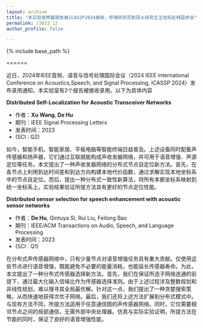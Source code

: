 ```yaml
---
layout: archive
title: "本实验室两篇报告被ICASSP2024接收，呼德研究员和硕士研究生王旭将赴韩国参会"
permalink: /2023_12
author_profile: false

---
```


{% include base_path %}

======


近日，2024年IEEE音频、语音与信号处理国际会议（2024 IEEE International Conference on Acoustics,Speech, and Signal Processing, ICASSP 2024）发布录用通知，本实验室有2个报告被接收录用。以下为具体内容

**Distributed Self-Localization for Acoustic Transceiver Networks**
   - 作者：**Xu Wang**, **De Hu**
  - 期刊：IEEE Signal Processing Letters
   - 发表时间：2023
   - (SCI : Q2)
     
如今，智能手机、智能家居、平板电脑等智能终端日益普及。上述设备同时配备声传感器和扬声器，它们通过互联就能构成声收发器网络，并可用于语音增强、声源定位等任务。本文提出了一种声收发器网络的分布式节点自定位新方法。首先，在各节点上利用到达时间差和到达方向构建本地代价函数，通过求解实现本地坐标系中的节点自定位。而后，提出一种分布式一致性新算法，将所有本都坐标系映射到统一坐标系上。实验结果验证所提方法具有更好的节点定位性能。

 **Distributed sensor selection for speech enhancement with acoustic sensor networks**
   - 作者：**De Hu**, Qintuya Si, Rui Liu, Feilong Bao
   - 期刊：IEEE/ACM Transactions on Audio, Speech, and Language Processing
   - 发表时间：2023
   - (SCI : Q1)

在分布式声传感器网络中，只有少量节点对语音增强任务具有重大贡献。仅使用这些节点进行语音增强，既能避免不必要的能量消耗，也能延长传感器寿命。为此，本文提出了一种分布式传感器选择新方法。首先，我们在保证所选子网络连通的前提下，通过最大化输入信噪比作为传感器选择准则。由于上述过程涉及整数规划和非线性规划，难以搜寻其全局最优解。针对这一点，我们提出了一种贪婪搜索策略，从而快速地获得次优子网络。最后，我们还将上述方法扩展到分布式模式中。与现有方法不同，所提方法适用于任意通信图的声传感器网络。同时，它仅需要相邻节点之间的局部通信，无需外部中央处理器。仿真与实际实验证明，所提方法在节能的同时，保证了良好的语音增强性能。
